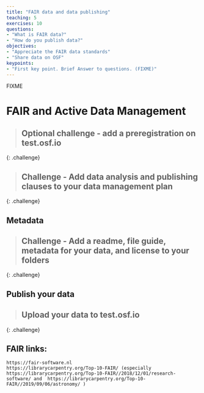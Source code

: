 ```yaml
---
title: "FAIR data and data publishing"
teaching: 5
exercises: 10
questions:
- "What is FAIR data?"
- "How do you publish data?"
objectives:
- "Appreciate the FAIR data standards"
- "Share data on OSF"
keypoints:
- "First key point. Brief Answer to questions. (FIXME)"
---
```

FIXME

# FAIR and Active Data Management

> ## Optional challenge - add a preregistration on test.osf.io
>
{: .challenge}

> ## Challenge - Add data analysis and publishing clauses to your data management plan
>
{: .challenge}



## Metadata

> ## Challenge - Add a readme, file guide, metadata for your data, and license to your folders
>
{: .challenge}



## Publish your data

> ## Upload your data to test.osf.io
>
{: .challenge}

## FAIR links:


    https://fair-software.nl
    https://librarycarpentry.org/Top-10-FAIR/ (especially https://librarycarpentry.org/Top-10-FAIR//2018/12/01/research-software/ and  https://librarycarpentry.org/Top-10-FAIR//2019/09/06/astronomy/ )
